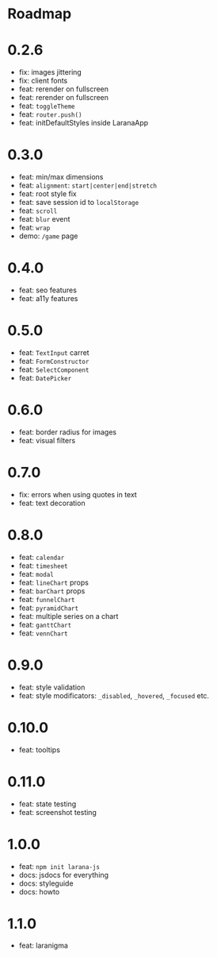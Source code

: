 # Roadmap

# 0.2.6

- fix: images jittering
- fix: client fonts
- feat: rerender on fullscreen
- feat: rerender on fullscreen
- feat: `toggleTheme`
- feat: `router.push()`
- feat: initDefaultStyles inside LaranaApp

# 0.3.0

- feat: min/max dimensions
- feat: `alignment`: `start|center|end|stretch`
- feat: root style fix
- feat: save session id to `localStorage`
- feat: `scroll`
- feat: `blur` event
- feat: `wrap`
- demo: `/game` page

# 0.4.0

- feat: seo features
- feat: a11y features

# 0.5.0

- feat: `TextInput` carret
- feat: `FormConstructor`
- feat: `SelectComponent`
- feat: `DatePicker`

# 0.6.0

- feat: border radius for images
- feat: visual filters

# 0.7.0

- fix: errors when using quotes in text
- feat: text decoration

# 0.8.0

- feat: `calendar`
- feat: `timesheet`
- feat: `modal`
- feat: `lineChart` props
- feat: `barChart` props
- feat: `funnelChart`
- feat: `pyramidChart`
- feat: multiple series on a chart
- feat: `ganttChart`
- feat: `vennChart`

# 0.9.0

- feat: style validation
- feat: style modificators: `_disabled`, `_hovered`, `_focused` etc.

# 0.10.0

- feat: tooltips

# 0.11.0

- feat: state testing
- feat: screenshot testing

# 1.0.0

- feat: `npm init larana-js`
- docs: jsdocs for everything
- docs: styleguide
- docs: howto

# 1.1.0

- feat: laranigma
